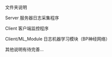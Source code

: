 文件夹说明


  Server 服务器日志采集程序
  
  Client 客户端监控程序

  Client/ML_Module 日志机器学习模块（BP神经网络）






其他说明有待完善...
